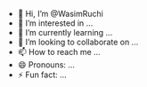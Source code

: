 - 👋 Hi, I’m @WasimRuchi
- 👀 I’m interested in ...
- 🌱 I’m currently learning ...
- 💞️ I’m looking to collaborate on ...
- 📫 How to reach me ...
- 😄 Pronouns: ...
- ⚡ Fun fact: ...

<!---
WasimRuchi/WasimRuchi is a ✨ special ✨ repository because its `README.md` (this file) appears on your GitHub profile.
You can click the Preview link to take a look at your changes.
--->
